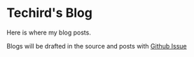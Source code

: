 # Techird's Blog

Here is where my blog posts.

Blogs will be drafted in the source and posts with [Github Issue](https://github.com/techird/blog/issues)
